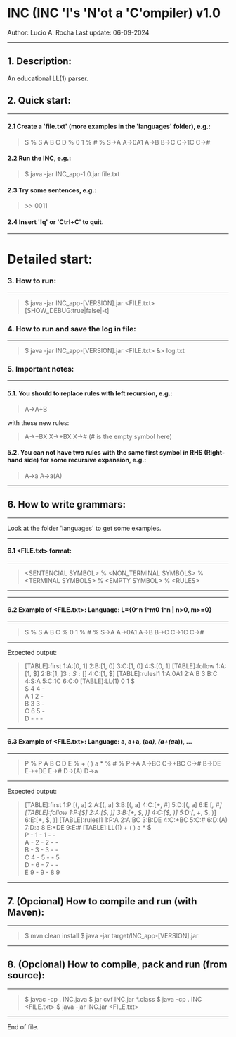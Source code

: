 
# INC (INC 'I's 'N'ot a 'C'ompiler) v1.0

 Author: Lucio A. Rocha
 Last update: 06-09-2024

---
## 1. Description:
An educational LL(1) parser.

## 2. Quick start: 
---
#### 2.1 Create a 'file.txt' (more examples in the 'languages' folder), e.g.:

> S
> %
> S
> A
> B
> C
> D
> %
> 0
> 1
> %
> \#
> %
> S->A
> A->0A1
> A->B
> B->C
> C->1C
> C->#

#### 2.2 Run the INC, e.g.:
>$ java -jar INC_app-1.0.jar file.txt 

#### 2.3 Try some sentences, e.g.:
> \>\> 0011

#### 2.4 Insert '!q' or 'Ctrl+C' to quit.

---
# Detailed start:

### 3. How to run:
---
> $ java -jar INC_app-[VERSION].jar <FILE.txt> [SHOW_DEBUG:true|false|-t]

### 4. How to run and save the log in file:
---
> $ java -jar INC_app-[VERSION].jar <FILE.txt>  &> log.txt

### 5. Important notes:
---
#### 5.1. You should to replace rules with left recursion, e.g.:

 >A->A+B

with these new rules:

 >A->+BX
 X->+BX
 X-># (# is the empty symbol here)

#### 5.2. You can not have two rules with the same first symbol in RHS (Right-hand side) for some recursive expansion, e.g.:

 >A->a
 A->a(A)

---
## 6. How to write grammars:
---

Look at the folder 'languages' to get some examples.

---
#### 6.1 <FILE.txt> format:
---
> \<SENTENCIAL SYMBOL>
%
\<NON_TERMINAL SYMBOLS>
%
\<TERMINAL SYMBOLS>
%
\<EMPTY SYMBOL>
%
\<RULES>
-------------------------

---
#### 6.2 Example of <FILE.txt>: Language: L={0^n 1^m0 1^n | n>0, m>=0}
---
>S
%
S
A
B
C
%
0
1
%
\#
%
S->A
A->0A1
A->B
B->C
C->1C
C->#

---
Expected output:

> \[TABLE]:first
1:A:[0, 1]
2:B:[1, 0]
3:C:[1, 0]
4:S:[0, 1]
[TABLE]:follow
1:A:[1, $]
2:B:[1, $]
3:S:[$]
4:C:[1, $]
[TABLE]:rulesl1
1:A:0A1
2:A:B
3:B:C
4:S:A
5:C:1C
6:C:0
[TABLE]:LL(1)
 	0	1	$	
S	4	4	-	
A	1	2	-	
B	3	3	-	
C	6	5	-	
D	-	-	-
---

#### 6.3 Example of <FILE.txt>: Language: a, a+a, (a*a), (a+(a*a)), ...
---
> P
%
P
A
B
C
D
E
%
\+
(
)
a
\*
%
\#
%
P->A
A->BC
C->+BC
C->#
B->DE
E->*DE
E->#
D->(A)
D->a


---
Expected output:
> \[TABLE]:first
1:P:[(, a]
2:A:[(, a]
3:B:[(, a]
4:C:[+, #]
5:D:[(, a]
6:E:[*, #]
[TABLE]:follow
1:P:[\$]
2:A:[\$, )]
3:B:[+, \$, )]
4:C:[\$, )]
5:D:[*, +, \$, )]
6:E:[+, \$, )]
[TABLE]:rulesl1
1:P:A
2:A:BC
3:B:DE
4:C:+BC
5:C:#
6:D:(A)
7:D:a
8:E:*DE
9:E:#
[TABLE]:LL(1)
 	+	(	)	a	*	$	
P	-	1	-	1	-	-	
A	-	2	-	2	-	-	
B	-	3	-	3	-	-	
C	4	-	5	-	-	5	
D	-	6	-	7	-	-	
E	9	-	9	-	8	9

---
## 7. (Opcional) How to compile and run (with Maven):
-----------------------------------------------
> $ mvn clean install
$ java -jar target/INC_app-[VERSION].jar 

---
## 8. (Opcional) How to compile, pack and run (from source):
---
> $ javac -cp . INC.java
$ jar cvf INC.jar *.class
$ java  -cp . INC <FILE.txt>
$ java -jar INC.jar <FILE.txt>

---
End of file.
